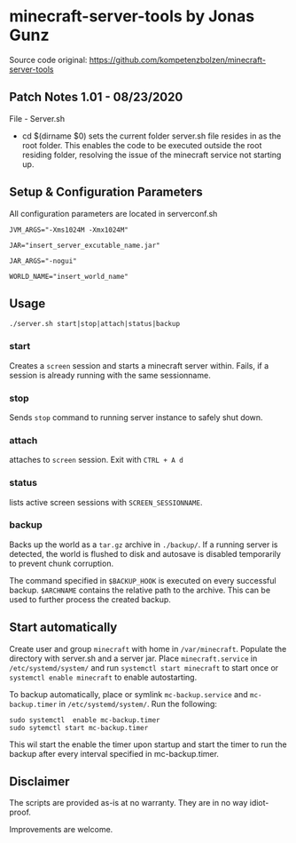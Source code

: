 # minecraft-server-tools by Jonas Gunz 
Source code original: https://github.com/kompetenzbolzen/minecraft-server-tools

## Patch Notes 1.01 - 08/23/2020

File - Server.sh

* cd $(dirname $0) sets the current folder server.sh file resides in as the root folder. This enables the code to be executed outside the root residing folder, resolving the issue of the minecraft service not starting up.

## Setup & Configuration Parameters

All configuration parameters are located in serverconf.sh

`JVM_ARGS="-Xms1024M -Xmx1024M"`

`JAR="insert_server_excutable_name.jar"`

`JAR_ARGS="-nogui"`

`WORLD_NAME="insert_world_name"`


## Usage

`./server.sh start|stop|attach|status|backup`

### start

Creates a `screen` session and starts a minecraft server within.
Fails, if a session is already running with the same sessionname.

### stop

Sends `stop` command to running server instance to safely shut down.

### attach

attaches to `screen` session. Exit with `CTRL + A d`

### status

lists active screen sessions with `SCREEN_SESSIONNAME`.

### backup

Backs up the world as a `tar.gz` archive in `./backup/`.
If a running server is detected,
the world is flushed to disk and autosave is disabled temporarily to prevent chunk corruption.

The command specified in `$BACKUP_HOOK` is
executed on every successful backup. `$ARCHNAME` contains the relative path to the archive.
This can be used to further process the created backup.

## Start automatically

Create user and group `minecraft` with home in `/var/minecraft`.
Populate the directory with server.sh and a server jar.
Place `minecraft.service` in `/etc/systemd/system/`
and run `systemctl start minecraft` to start once or
`systemctl enable minecraft` to enable autostarting.

To backup automatically, place or symlink `mc-backup.service` and
`mc-backup.timer` in `/etc/systemd/system/`. Run the following:

```
sudo systemctl  enable mc-backup.timer
sudo sytemctl start mc-backup.timer
```

This wil start the enable the timer upon startup and start the timer
to run the backup after every interval specified in mc-backup.timer.

## Disclaimer

The scripts are provided as-is at no warranty.
They are in no way idiot-proof.

Improvements are welcome.
